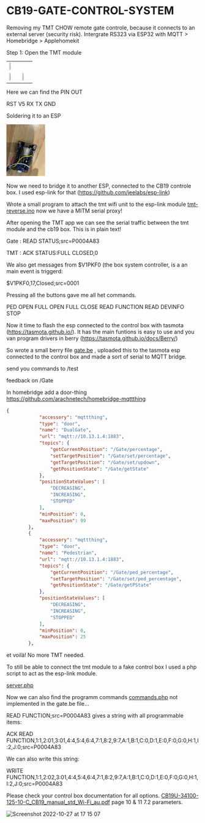 # CB19-GATE-CONTROL-SYSTEM

Removing my TMT CHOW remote gate controle, because it connects to an external server (security risk). Intergrate RS323 via ESP32 with MQTT > Homebridge > Applehomekit

Step 1:
Open the TMT module

<table>
<tr><td>
<img src="https://user-images.githubusercontent.com/14312145/198314056-47c4af81-4ce5-4bf7-b1a2-107f2e96255c.png" width=40% height=40%>

</td></tr>
<tr><td>
<img src="https://github.com/RPJacobs/CB19-GATE-CONTROL-SYSTEM/blob/main/img/tmt1.jpg?raw=true" width=20% height=20%>
</td><td>
<img src="https://github.com/RPJacobs/CB19-GATE-CONTROL-SYSTEM/blob/main/img/tmt2.jpg?raw=true" width=20% height=20%>
</td></tr>
</table>

Here we can find the PIN OUT

RST
V5
RX
TX
GND

Soldering it to an ESP

<img src="https://github.com/RPJacobs/CB19-GATE-CONTROL-SYSTEM/blob/main/img/esp.jpg?raw=true" width=20% height=20%>

Now we need to bridge it to another ESP, connected to the CB19 controle box. I used esp-link for that (https://github.com/jeelabs/esp-link)

Wrote a small program to attach the tmt wifi unit to the esp-link module [tmt-reverse.ino](tmt-reverse.ino) now we have a MITM serial proxy!

After opening the TMT app we can see the serial traffic between the tmt module and the cb19 box. This is in plain text!

Gate  : READ STATUS;src=P0004A83

TMT   : ACK STATUS:FULL CLOSED,0

We also get messages from $V1PKF0 (the box system controller, is a an main event is triggerd:

$V1PKF0,17,Closed;src=0001

Pressing all the buttons gave me all het commands.

PED OPEN
FULL OPEN
FULL CLOSE
READ FUNCTION
READ DEVINFO
STOP

Now it time to flash the esp connected to the control box with tasmota (https://tasmota.github.io/). It has the main funtions is easy to use and you van program drivers in berry (https://tasmota.github.io/docs/Berry/)

So wrote a small berry file [gate.be](gate.be) , uploaded this to the tasmota esp connected to the control box and made a sort of serial to MQTT bridge.

send you commands to /test

feedback on /Gate

In homebridge add a door-thing
https://github.com/arachnetech/homebridge-mqttthing


```json
{
            "accessory": "mqttthing",
            "type": "door",
            "name": "DualGate",
            "url": "mqtt://10.13.1.4:1883",
            "topics": {
                "getCurrentPosition": "/Gate/percentage",
                "setTargetPosition": "/Gate/set/percentage",
                "getTargetPosition": "/Gate/set/updown",
                "getPositionState": "/Gate/getState"
            },
            "positionStateValues": [
                "DECREASING",
                "INCREASING",
                "STOPPED"
            ],
            "minPosition": 0,
            "maxPosition": 99
        },
        {
            "accessory": "mqttthing",
            "type": "door",
            "name": "Pedestrian",
            "url": "mqtt://10.13.1.4:1883",
            "topics": {
                "getCurrentPosition": "/Gate/ped_percentage",
                "setTargetPosition": "/Gate/set/ped_percentage",
                "getPositionState": "/Gate/getPState"
            },
            "positionStateValues": [
                "DECREASING",
                "INCREASING",
                "STOPPED"
            ],
            "minPosition": 0,
            "maxPosition": 25
        },

```

et voilà! No more TMT needed.

To still be able to connect the tmt module to a fake control box I used a php script to act as the esp-link module.

[server.php](server.php)

Now we can also find the programm commands [commands.php](commands.php) not implemented in the gate.be file...

READ FUNCTION;src=P0004A83 gives a string with all programmable items:

ACK READ FUNCTION,1:1,2:01,3:01,4:4,5:4,6:4,7:1,8:2,9:7,A:1,B:1,C:0,D:1,E:0,F:0,G:0,H:1,I:2,J:0;src=P0004A83

We can also write this string:

WRITE FUNCTION,1:1,2:02,3:01,4:4,5:4,6:4,7:1,8:2,9:7,A:1,B:1,C:0,D:1,E:0,F:0,G:0,H:1,I:2,J:0;src=P0004A83

Please check your control box documentation for all options. [CB19U-34100-125-10-C_CB19_manual_std_Wi-Fi_au.pdf](CB19U-34100-125-10-C_CB19_manual_std_Wi-Fi_au.pdf) page 10 & 11 7.2 parameters.

<img width="901" alt="Screenshot 2022-10-27 at 17 15 07" src="https://user-images.githubusercontent.com/14312145/198329367-f20a2907-8d3f-4c4d-8f33-9ec19f592087.png">










